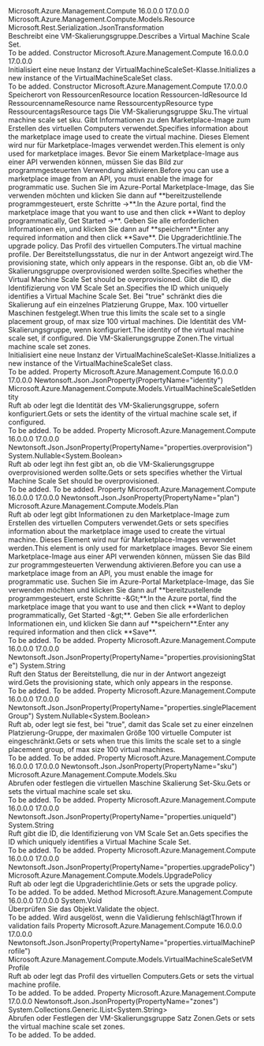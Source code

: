 <Type Name="VirtualMachineScaleSet" FullName="Microsoft.Azure.Management.Compute.Models.VirtualMachineScaleSet">
  <TypeSignature Language="C#" Value="public class VirtualMachineScaleSet : Microsoft.Azure.Management.Compute.Models.Resource" />
  <TypeSignature Language="ILAsm" Value=".class public auto ansi beforefieldinit VirtualMachineScaleSet extends Microsoft.Azure.Management.Compute.Models.Resource" />
  <TypeSignature Language="DocId" Value="T:Microsoft.Azure.Management.Compute.Models.VirtualMachineScaleSet" />
  <TypeSignature Language="VB.NET" Value="Public Class VirtualMachineScaleSet&#xA;Inherits Resource" />
  <TypeSignature Language="F#" Value="type VirtualMachineScaleSet = class&#xA;    inherit Resource" />
  <AssemblyInfo>
    <AssemblyName>Microsoft.Azure.Management.Compute</AssemblyName>
    <AssemblyVersion>16.0.0.0</AssemblyVersion>
    <AssemblyVersion>17.0.0.0</AssemblyVersion>
  </AssemblyInfo>
  <Base>
    <BaseTypeName>Microsoft.Azure.Management.Compute.Models.Resource</BaseTypeName>
  </Base>
  <Interfaces />
  <Attributes>
    <Attribute>
      <AttributeName>Microsoft.Rest.Serialization.JsonTransformation</AttributeName>
    </Attribute>
  </Attributes>
  <Docs>
    <summary>
            <span data-ttu-id="163d3-101">Beschreibt eine VM-Skalierungsgruppe.</span><span class="sxs-lookup"><span data-stu-id="163d3-101">Describes a Virtual Machine Scale Set.</span></span>
            </summary>
    <remarks>To be added.</remarks>
  </Docs>
  <Members>
    <Member MemberName=".ctor">
      <MemberSignature Language="C#" Value="public VirtualMachineScaleSet ();" />
      <MemberSignature Language="ILAsm" Value=".method public hidebysig specialname rtspecialname instance void .ctor() cil managed" />
      <MemberSignature Language="DocId" Value="M:Microsoft.Azure.Management.Compute.Models.VirtualMachineScaleSet.#ctor" />
      <MemberSignature Language="VB.NET" Value="Public Sub New ()" />
      <MemberType>Constructor</MemberType>
      <AssemblyInfo>
        <AssemblyName>Microsoft.Azure.Management.Compute</AssemblyName>
        <AssemblyVersion>16.0.0.0</AssemblyVersion>
        <AssemblyVersion>17.0.0.0</AssemblyVersion>
      </AssemblyInfo>
      <Parameters />
      <Docs>
        <summary>
            <span data-ttu-id="163d3-102">Initialisiert eine neue Instanz der VirtualMachineScaleSet-Klasse.</span><span class="sxs-lookup"><span data-stu-id="163d3-102">Initializes a new instance of the VirtualMachineScaleSet class.</span></span>
            </summary>
        <remarks>To be added.</remarks>
      </Docs>
    </Member>
    <Member MemberName=".ctor">
      <MemberSignature Language="C#" Value="public VirtualMachineScaleSet (string location, string id = null, string name = null, string type = null, System.Collections.Generic.IDictionary&lt;string,string&gt; tags = null, Microsoft.Azure.Management.Compute.Models.Sku sku = null, Microsoft.Azure.Management.Compute.Models.Plan plan = null, Microsoft.Azure.Management.Compute.Models.UpgradePolicy upgradePolicy = null, Microsoft.Azure.Management.Compute.Models.VirtualMachineScaleSetVMProfile virtualMachineProfile = null, string provisioningState = null, Nullable&lt;bool&gt; overprovision = null, string uniqueId = null, Nullable&lt;bool&gt; singlePlacementGroup = null, Microsoft.Azure.Management.Compute.Models.VirtualMachineScaleSetIdentity identity = null, System.Collections.Generic.IList&lt;string&gt; zones = null);" />
      <MemberSignature Language="ILAsm" Value=".method public hidebysig specialname rtspecialname instance void .ctor(string location, string id, string name, string type, class System.Collections.Generic.IDictionary`2&lt;string, string&gt; tags, class Microsoft.Azure.Management.Compute.Models.Sku sku, class Microsoft.Azure.Management.Compute.Models.Plan plan, class Microsoft.Azure.Management.Compute.Models.UpgradePolicy upgradePolicy, class Microsoft.Azure.Management.Compute.Models.VirtualMachineScaleSetVMProfile virtualMachineProfile, string provisioningState, valuetype System.Nullable`1&lt;bool&gt; overprovision, string uniqueId, valuetype System.Nullable`1&lt;bool&gt; singlePlacementGroup, class Microsoft.Azure.Management.Compute.Models.VirtualMachineScaleSetIdentity identity, class System.Collections.Generic.IList`1&lt;string&gt; zones) cil managed" />
      <MemberSignature Language="DocId" Value="M:Microsoft.Azure.Management.Compute.Models.VirtualMachineScaleSet.#ctor(System.String,System.String,System.String,System.String,System.Collections.Generic.IDictionary{System.String,System.String},Microsoft.Azure.Management.Compute.Models.Sku,Microsoft.Azure.Management.Compute.Models.Plan,Microsoft.Azure.Management.Compute.Models.UpgradePolicy,Microsoft.Azure.Management.Compute.Models.VirtualMachineScaleSetVMProfile,System.String,System.Nullable{System.Boolean},System.String,System.Nullable{System.Boolean},Microsoft.Azure.Management.Compute.Models.VirtualMachineScaleSetIdentity,System.Collections.Generic.IList{System.String})" />
      <MemberSignature Language="F#" Value="new Microsoft.Azure.Management.Compute.Models.VirtualMachineScaleSet : string * string * string * string * System.Collections.Generic.IDictionary&lt;string, string&gt; * Microsoft.Azure.Management.Compute.Models.Sku * Microsoft.Azure.Management.Compute.Models.Plan * Microsoft.Azure.Management.Compute.Models.UpgradePolicy * Microsoft.Azure.Management.Compute.Models.VirtualMachineScaleSetVMProfile * string * Nullable&lt;bool&gt; * string * Nullable&lt;bool&gt; * Microsoft.Azure.Management.Compute.Models.VirtualMachineScaleSetIdentity * System.Collections.Generic.IList&lt;string&gt; -&gt; Microsoft.Azure.Management.Compute.Models.VirtualMachineScaleSet" Usage="new Microsoft.Azure.Management.Compute.Models.VirtualMachineScaleSet (location, id, name, type, tags, sku, plan, upgradePolicy, virtualMachineProfile, provisioningState, overprovision, uniqueId, singlePlacementGroup, identity, zones)" />
      <MemberType>Constructor</MemberType>
      <AssemblyInfo>
        <AssemblyName>Microsoft.Azure.Management.Compute</AssemblyName>
        <AssemblyVersion>17.0.0.0</AssemblyVersion>
      </AssemblyInfo>
      <Parameters>
        <Parameter Name="location" Type="System.String" />
        <Parameter Name="id" Type="System.String" />
        <Parameter Name="name" Type="System.String" />
        <Parameter Name="type" Type="System.String" />
        <Parameter Name="tags" Type="System.Collections.Generic.IDictionary&lt;System.String,System.String&gt;" />
        <Parameter Name="sku" Type="Microsoft.Azure.Management.Compute.Models.Sku" />
        <Parameter Name="plan" Type="Microsoft.Azure.Management.Compute.Models.Plan" />
        <Parameter Name="upgradePolicy" Type="Microsoft.Azure.Management.Compute.Models.UpgradePolicy" />
        <Parameter Name="virtualMachineProfile" Type="Microsoft.Azure.Management.Compute.Models.VirtualMachineScaleSetVMProfile" />
        <Parameter Name="provisioningState" Type="System.String" />
        <Parameter Name="overprovision" Type="System.Nullable&lt;System.Boolean&gt;" />
        <Parameter Name="uniqueId" Type="System.String" />
        <Parameter Name="singlePlacementGroup" Type="System.Nullable&lt;System.Boolean&gt;" />
        <Parameter Name="identity" Type="Microsoft.Azure.Management.Compute.Models.VirtualMachineScaleSetIdentity" />
        <Parameter Name="zones" Type="System.Collections.Generic.IList&lt;System.String&gt;" />
      </Parameters>
      <Docs>
        <param name="location"><span data-ttu-id="163d3-103">Speicherort von Ressourcen</span><span class="sxs-lookup"><span data-stu-id="163d3-103">Resource location</span></span></param>
        <param name="id"><span data-ttu-id="163d3-104">Ressourcen-Id</span><span class="sxs-lookup"><span data-stu-id="163d3-104">Resource Id</span></span></param>
        <param name="name"><span data-ttu-id="163d3-105">Ressourcenname</span><span class="sxs-lookup"><span data-stu-id="163d3-105">Resource name</span></span></param>
        <param name="type"><span data-ttu-id="163d3-106">Ressourcentyp</span><span class="sxs-lookup"><span data-stu-id="163d3-106">Resource type</span></span></param>
        <param name="tags"><span data-ttu-id="163d3-107">Ressourcentags</span><span class="sxs-lookup"><span data-stu-id="163d3-107">Resource tags</span></span></param>
        <param name="sku"><span data-ttu-id="163d3-108">Die VM-Skalierungsgruppe Sku.</span><span class="sxs-lookup"><span data-stu-id="163d3-108">The virtual machine scale set sku.</span></span></param>
        <param name="plan"><span data-ttu-id="163d3-109">Gibt Informationen zu den Marketplace-Image zum Erstellen des virtuellen Computers verwendet.</span><span class="sxs-lookup"><span data-stu-id="163d3-109">Specifies information about the marketplace image used to create the virtual machine.</span></span> <span data-ttu-id="163d3-110">Dieses Element wird nur für Marketplace-Images verwendet werden.</span><span class="sxs-lookup"><span data-stu-id="163d3-110">This element is only used for marketplace images.</span></span> <span data-ttu-id="163d3-111">Bevor Sie einem Marketplace-Image aus einer API verwenden können, müssen Sie das Bild zur programmgesteuerten Verwendung aktivieren.</span><span class="sxs-lookup"><span data-stu-id="163d3-111">Before you can use a marketplace image from an API, you must enable the image for programmatic use.</span></span>  <span data-ttu-id="163d3-112">Suchen Sie im Azure-Portal Marketplace-Image, das Sie verwenden möchten und klicken Sie dann auf **bereitzustellende programmgesteuert, erste Schritte -&gt;**.</span><span class="sxs-lookup"><span data-stu-id="163d3-112">In the Azure portal, find the marketplace image that you want to use and then click **Want to deploy programmatically, Get Started -&gt;**.</span></span>
            <span data-ttu-id="163d3-113">Geben Sie alle erforderlichen Informationen ein, und klicken Sie dann auf **speichern**.</span><span class="sxs-lookup"><span data-stu-id="163d3-113">Enter any required information and then click **Save**.</span></span></param>
        <param name="upgradePolicy"><span data-ttu-id="163d3-114">Die Upgraderichtlinie.</span><span class="sxs-lookup"><span data-stu-id="163d3-114">The upgrade policy.</span></span></param>
        <param name="virtualMachineProfile"><span data-ttu-id="163d3-115">Das Profil des virtuellen Computers.</span><span class="sxs-lookup"><span data-stu-id="163d3-115">The virtual machine profile.</span></span></param>
        <param name="provisioningState"><span data-ttu-id="163d3-116">Der Bereitstellungsstatus, die nur in der Antwort angezeigt wird.</span><span class="sxs-lookup"><span data-stu-id="163d3-116">The provisioning state, which only appears in the response.</span></span></param>
        <param name="overprovision"><span data-ttu-id="163d3-117">Gibt an, ob die VM-Skalierungsgruppe overprovisioned werden sollte.</span><span class="sxs-lookup"><span data-stu-id="163d3-117">Specifies whether the Virtual Machine Scale Set should be overprovisioned.</span></span></param>
        <param name="uniqueId"><span data-ttu-id="163d3-118">Gibt die ID, die Identifizierung von VM Scale Set an.</span><span class="sxs-lookup"><span data-stu-id="163d3-118">Specifies the ID which uniquely identifies a Virtual Machine Scale Set.</span></span></param>
        <param name="singlePlacementGroup"><span data-ttu-id="163d3-119">Bei "true" schränkt dies die Skalierung auf ein einzelnes Platzierung Gruppe, Max. 100 virtueller Maschinen festgelegt.</span><span class="sxs-lookup"><span data-stu-id="163d3-119">When true this limits the scale set to a single placement group, of max size 100 virtual machines.</span></span></param>
        <param name="identity"><span data-ttu-id="163d3-120">Die Identität des VM-Skalierungsgruppe, wenn konfiguriert.</span><span class="sxs-lookup"><span data-stu-id="163d3-120">The identity of the virtual machine scale set, if configured.</span></span></param>
        <param name="zones"><span data-ttu-id="163d3-121">Die VM-Skalierungsgruppe Zonen.</span><span class="sxs-lookup"><span data-stu-id="163d3-121">The virtual machine scale set zones.</span></span></param>
        <summary>
            <span data-ttu-id="163d3-122">Initialisiert eine neue Instanz der VirtualMachineScaleSet-Klasse.</span><span class="sxs-lookup"><span data-stu-id="163d3-122">Initializes a new instance of the VirtualMachineScaleSet class.</span></span>
            </summary>
        <remarks>To be added.</remarks>
      </Docs>
    </Member>
    <Member MemberName="Identity">
      <MemberSignature Language="C#" Value="public Microsoft.Azure.Management.Compute.Models.VirtualMachineScaleSetIdentity Identity { get; set; }" />
      <MemberSignature Language="ILAsm" Value=".property instance class Microsoft.Azure.Management.Compute.Models.VirtualMachineScaleSetIdentity Identity" />
      <MemberSignature Language="DocId" Value="P:Microsoft.Azure.Management.Compute.Models.VirtualMachineScaleSet.Identity" />
      <MemberSignature Language="VB.NET" Value="Public Property Identity As VirtualMachineScaleSetIdentity" />
      <MemberSignature Language="F#" Value="member this.Identity : Microsoft.Azure.Management.Compute.Models.VirtualMachineScaleSetIdentity with get, set" Usage="Microsoft.Azure.Management.Compute.Models.VirtualMachineScaleSet.Identity" />
      <MemberType>Property</MemberType>
      <AssemblyInfo>
        <AssemblyName>Microsoft.Azure.Management.Compute</AssemblyName>
        <AssemblyVersion>16.0.0.0</AssemblyVersion>
        <AssemblyVersion>17.0.0.0</AssemblyVersion>
      </AssemblyInfo>
      <Attributes>
        <Attribute>
          <AttributeName>Newtonsoft.Json.JsonProperty(PropertyName="identity")</AttributeName>
        </Attribute>
      </Attributes>
      <ReturnValue>
        <ReturnType>Microsoft.Azure.Management.Compute.Models.VirtualMachineScaleSetIdentity</ReturnType>
      </ReturnValue>
      <Docs>
        <summary>
            <span data-ttu-id="163d3-123">Ruft ab oder legt die Identität des VM-Skalierungsgruppe, sofern konfiguriert.</span><span class="sxs-lookup"><span data-stu-id="163d3-123">Gets or sets the identity of the virtual machine scale set, if configured.</span></span>
            </summary>
        <value>To be added.</value>
        <remarks>To be added.</remarks>
      </Docs>
    </Member>
    <Member MemberName="Overprovision">
      <MemberSignature Language="C#" Value="public Nullable&lt;bool&gt; Overprovision { get; set; }" />
      <MemberSignature Language="ILAsm" Value=".property instance valuetype System.Nullable`1&lt;bool&gt; Overprovision" />
      <MemberSignature Language="DocId" Value="P:Microsoft.Azure.Management.Compute.Models.VirtualMachineScaleSet.Overprovision" />
      <MemberSignature Language="VB.NET" Value="Public Property Overprovision As Nullable(Of Boolean)" />
      <MemberSignature Language="F#" Value="member this.Overprovision : Nullable&lt;bool&gt; with get, set" Usage="Microsoft.Azure.Management.Compute.Models.VirtualMachineScaleSet.Overprovision" />
      <MemberType>Property</MemberType>
      <AssemblyInfo>
        <AssemblyName>Microsoft.Azure.Management.Compute</AssemblyName>
        <AssemblyVersion>16.0.0.0</AssemblyVersion>
        <AssemblyVersion>17.0.0.0</AssemblyVersion>
      </AssemblyInfo>
      <Attributes>
        <Attribute>
          <AttributeName>Newtonsoft.Json.JsonProperty(PropertyName="properties.overprovision")</AttributeName>
        </Attribute>
      </Attributes>
      <ReturnValue>
        <ReturnType>System.Nullable&lt;System.Boolean&gt;</ReturnType>
      </ReturnValue>
      <Docs>
        <summary>
            <span data-ttu-id="163d3-124">Ruft ab oder legt ihn fest gibt an, ob die VM-Skalierungsgruppe overprovisioned werden sollte.</span><span class="sxs-lookup"><span data-stu-id="163d3-124">Gets or sets specifies whether the Virtual Machine Scale Set should be overprovisioned.</span></span>
            </summary>
        <value>To be added.</value>
        <remarks>To be added.</remarks>
      </Docs>
    </Member>
    <Member MemberName="Plan">
      <MemberSignature Language="C#" Value="public Microsoft.Azure.Management.Compute.Models.Plan Plan { get; set; }" />
      <MemberSignature Language="ILAsm" Value=".property instance class Microsoft.Azure.Management.Compute.Models.Plan Plan" />
      <MemberSignature Language="DocId" Value="P:Microsoft.Azure.Management.Compute.Models.VirtualMachineScaleSet.Plan" />
      <MemberSignature Language="VB.NET" Value="Public Property Plan As Plan" />
      <MemberSignature Language="F#" Value="member this.Plan : Microsoft.Azure.Management.Compute.Models.Plan with get, set" Usage="Microsoft.Azure.Management.Compute.Models.VirtualMachineScaleSet.Plan" />
      <MemberType>Property</MemberType>
      <AssemblyInfo>
        <AssemblyName>Microsoft.Azure.Management.Compute</AssemblyName>
        <AssemblyVersion>16.0.0.0</AssemblyVersion>
        <AssemblyVersion>17.0.0.0</AssemblyVersion>
      </AssemblyInfo>
      <Attributes>
        <Attribute>
          <AttributeName>Newtonsoft.Json.JsonProperty(PropertyName="plan")</AttributeName>
        </Attribute>
      </Attributes>
      <ReturnValue>
        <ReturnType>Microsoft.Azure.Management.Compute.Models.Plan</ReturnType>
      </ReturnValue>
      <Docs>
        <summary>
            <span data-ttu-id="163d3-125">Ruft ab oder legt gibt Informationen zu den Marketplace-Image zum Erstellen des virtuellen Computers verwendet.</span><span class="sxs-lookup"><span data-stu-id="163d3-125">Gets or sets specifies information about the marketplace image used to create the virtual machine.</span></span> <span data-ttu-id="163d3-126">Dieses Element wird nur für Marketplace-Images verwendet werden.</span><span class="sxs-lookup"><span data-stu-id="163d3-126">This element is only used for marketplace images.</span></span> <span data-ttu-id="163d3-127">Bevor Sie einem Marketplace-Image aus einer API verwenden können, müssen Sie das Bild zur programmgesteuerten Verwendung aktivieren.</span><span class="sxs-lookup"><span data-stu-id="163d3-127">Before you can use a marketplace image from an API, you must enable the image for programmatic use.</span></span>  <span data-ttu-id="163d3-128">Suchen Sie im Azure-Portal Marketplace-Image, das Sie verwenden möchten und klicken Sie dann auf **bereitzustellende programmgesteuert, erste Schritte -&amp;Gt;**.</span><span class="sxs-lookup"><span data-stu-id="163d3-128">In the Azure portal, find the marketplace image that you want to use and then click **Want to deploy programmatically, Get Started -&amp;gt;**.</span></span>
            <span data-ttu-id="163d3-129">Geben Sie alle erforderlichen Informationen ein, und klicken Sie dann auf **speichern**.</span><span class="sxs-lookup"><span data-stu-id="163d3-129">Enter any required information and then click **Save**.</span></span>
            </summary>
        <value>To be added.</value>
        <remarks>To be added.</remarks>
      </Docs>
    </Member>
    <Member MemberName="ProvisioningState">
      <MemberSignature Language="C#" Value="public string ProvisioningState { get; }" />
      <MemberSignature Language="ILAsm" Value=".property instance string ProvisioningState" />
      <MemberSignature Language="DocId" Value="P:Microsoft.Azure.Management.Compute.Models.VirtualMachineScaleSet.ProvisioningState" />
      <MemberSignature Language="VB.NET" Value="Public ReadOnly Property ProvisioningState As String" />
      <MemberSignature Language="F#" Value="member this.ProvisioningState : string" Usage="Microsoft.Azure.Management.Compute.Models.VirtualMachineScaleSet.ProvisioningState" />
      <MemberType>Property</MemberType>
      <AssemblyInfo>
        <AssemblyName>Microsoft.Azure.Management.Compute</AssemblyName>
        <AssemblyVersion>16.0.0.0</AssemblyVersion>
        <AssemblyVersion>17.0.0.0</AssemblyVersion>
      </AssemblyInfo>
      <Attributes>
        <Attribute>
          <AttributeName>Newtonsoft.Json.JsonProperty(PropertyName="properties.provisioningState")</AttributeName>
        </Attribute>
      </Attributes>
      <ReturnValue>
        <ReturnType>System.String</ReturnType>
      </ReturnValue>
      <Docs>
        <summary>
            <span data-ttu-id="163d3-130">Ruft den Status der Bereitstellung, die nur in der Antwort angezeigt wird.</span><span class="sxs-lookup"><span data-stu-id="163d3-130">Gets the provisioning state, which only appears in the response.</span></span>
            </summary>
        <value>To be added.</value>
        <remarks>To be added.</remarks>
      </Docs>
    </Member>
    <Member MemberName="SinglePlacementGroup">
      <MemberSignature Language="C#" Value="public Nullable&lt;bool&gt; SinglePlacementGroup { get; set; }" />
      <MemberSignature Language="ILAsm" Value=".property instance valuetype System.Nullable`1&lt;bool&gt; SinglePlacementGroup" />
      <MemberSignature Language="DocId" Value="P:Microsoft.Azure.Management.Compute.Models.VirtualMachineScaleSet.SinglePlacementGroup" />
      <MemberSignature Language="VB.NET" Value="Public Property SinglePlacementGroup As Nullable(Of Boolean)" />
      <MemberSignature Language="F#" Value="member this.SinglePlacementGroup : Nullable&lt;bool&gt; with get, set" Usage="Microsoft.Azure.Management.Compute.Models.VirtualMachineScaleSet.SinglePlacementGroup" />
      <MemberType>Property</MemberType>
      <AssemblyInfo>
        <AssemblyName>Microsoft.Azure.Management.Compute</AssemblyName>
        <AssemblyVersion>16.0.0.0</AssemblyVersion>
        <AssemblyVersion>17.0.0.0</AssemblyVersion>
      </AssemblyInfo>
      <Attributes>
        <Attribute>
          <AttributeName>Newtonsoft.Json.JsonProperty(PropertyName="properties.singlePlacementGroup")</AttributeName>
        </Attribute>
      </Attributes>
      <ReturnValue>
        <ReturnType>System.Nullable&lt;System.Boolean&gt;</ReturnType>
      </ReturnValue>
      <Docs>
        <summary>
            <span data-ttu-id="163d3-131">Ruft ab, oder legt sie fest, bei "true", damit das Scale set zu einer einzelnen Platzierung-Gruppe, der maximalen Größe 100 virtuelle Computer ist eingeschränkt.</span><span class="sxs-lookup"><span data-stu-id="163d3-131">Gets or sets when true this limits the scale set to a single placement group, of max size 100 virtual machines.</span></span>
            </summary>
        <value>To be added.</value>
        <remarks>To be added.</remarks>
      </Docs>
    </Member>
    <Member MemberName="Sku">
      <MemberSignature Language="C#" Value="public Microsoft.Azure.Management.Compute.Models.Sku Sku { get; set; }" />
      <MemberSignature Language="ILAsm" Value=".property instance class Microsoft.Azure.Management.Compute.Models.Sku Sku" />
      <MemberSignature Language="DocId" Value="P:Microsoft.Azure.Management.Compute.Models.VirtualMachineScaleSet.Sku" />
      <MemberSignature Language="VB.NET" Value="Public Property Sku As Sku" />
      <MemberSignature Language="F#" Value="member this.Sku : Microsoft.Azure.Management.Compute.Models.Sku with get, set" Usage="Microsoft.Azure.Management.Compute.Models.VirtualMachineScaleSet.Sku" />
      <MemberType>Property</MemberType>
      <AssemblyInfo>
        <AssemblyName>Microsoft.Azure.Management.Compute</AssemblyName>
        <AssemblyVersion>16.0.0.0</AssemblyVersion>
        <AssemblyVersion>17.0.0.0</AssemblyVersion>
      </AssemblyInfo>
      <Attributes>
        <Attribute>
          <AttributeName>Newtonsoft.Json.JsonProperty(PropertyName="sku")</AttributeName>
        </Attribute>
      </Attributes>
      <ReturnValue>
        <ReturnType>Microsoft.Azure.Management.Compute.Models.Sku</ReturnType>
      </ReturnValue>
      <Docs>
        <summary>
            <span data-ttu-id="163d3-132">Abrufen oder festlegen die virtuellen Maschine Skalierung Set-Sku.</span><span class="sxs-lookup"><span data-stu-id="163d3-132">Gets or sets the virtual machine scale set sku.</span></span>
            </summary>
        <value>To be added.</value>
        <remarks>To be added.</remarks>
      </Docs>
    </Member>
    <Member MemberName="UniqueId">
      <MemberSignature Language="C#" Value="public string UniqueId { get; }" />
      <MemberSignature Language="ILAsm" Value=".property instance string UniqueId" />
      <MemberSignature Language="DocId" Value="P:Microsoft.Azure.Management.Compute.Models.VirtualMachineScaleSet.UniqueId" />
      <MemberSignature Language="VB.NET" Value="Public ReadOnly Property UniqueId As String" />
      <MemberSignature Language="F#" Value="member this.UniqueId : string" Usage="Microsoft.Azure.Management.Compute.Models.VirtualMachineScaleSet.UniqueId" />
      <MemberType>Property</MemberType>
      <AssemblyInfo>
        <AssemblyName>Microsoft.Azure.Management.Compute</AssemblyName>
        <AssemblyVersion>16.0.0.0</AssemblyVersion>
        <AssemblyVersion>17.0.0.0</AssemblyVersion>
      </AssemblyInfo>
      <Attributes>
        <Attribute>
          <AttributeName>Newtonsoft.Json.JsonProperty(PropertyName="properties.uniqueId")</AttributeName>
        </Attribute>
      </Attributes>
      <ReturnValue>
        <ReturnType>System.String</ReturnType>
      </ReturnValue>
      <Docs>
        <summary>
            <span data-ttu-id="163d3-133">Ruft gibt die ID, die Identifizierung von VM Scale Set an.</span><span class="sxs-lookup"><span data-stu-id="163d3-133">Gets specifies the ID which uniquely identifies a Virtual Machine Scale Set.</span></span>
            </summary>
        <value>To be added.</value>
        <remarks>To be added.</remarks>
      </Docs>
    </Member>
    <Member MemberName="UpgradePolicy">
      <MemberSignature Language="C#" Value="public Microsoft.Azure.Management.Compute.Models.UpgradePolicy UpgradePolicy { get; set; }" />
      <MemberSignature Language="ILAsm" Value=".property instance class Microsoft.Azure.Management.Compute.Models.UpgradePolicy UpgradePolicy" />
      <MemberSignature Language="DocId" Value="P:Microsoft.Azure.Management.Compute.Models.VirtualMachineScaleSet.UpgradePolicy" />
      <MemberSignature Language="VB.NET" Value="Public Property UpgradePolicy As UpgradePolicy" />
      <MemberSignature Language="F#" Value="member this.UpgradePolicy : Microsoft.Azure.Management.Compute.Models.UpgradePolicy with get, set" Usage="Microsoft.Azure.Management.Compute.Models.VirtualMachineScaleSet.UpgradePolicy" />
      <MemberType>Property</MemberType>
      <AssemblyInfo>
        <AssemblyName>Microsoft.Azure.Management.Compute</AssemblyName>
        <AssemblyVersion>16.0.0.0</AssemblyVersion>
        <AssemblyVersion>17.0.0.0</AssemblyVersion>
      </AssemblyInfo>
      <Attributes>
        <Attribute>
          <AttributeName>Newtonsoft.Json.JsonProperty(PropertyName="properties.upgradePolicy")</AttributeName>
        </Attribute>
      </Attributes>
      <ReturnValue>
        <ReturnType>Microsoft.Azure.Management.Compute.Models.UpgradePolicy</ReturnType>
      </ReturnValue>
      <Docs>
        <summary>
            <span data-ttu-id="163d3-134">Ruft ab oder legt die Upgraderichtlinie.</span><span class="sxs-lookup"><span data-stu-id="163d3-134">Gets or sets the upgrade policy.</span></span>
            </summary>
        <value>To be added.</value>
        <remarks>To be added.</remarks>
      </Docs>
    </Member>
    <Member MemberName="Validate">
      <MemberSignature Language="C#" Value="public override void Validate ();" />
      <MemberSignature Language="ILAsm" Value=".method public hidebysig virtual instance void Validate() cil managed" />
      <MemberSignature Language="DocId" Value="M:Microsoft.Azure.Management.Compute.Models.VirtualMachineScaleSet.Validate" />
      <MemberSignature Language="VB.NET" Value="Public Overrides Sub Validate ()" />
      <MemberSignature Language="F#" Value="override this.Validate : unit -&gt; unit" Usage="virtualMachineScaleSet.Validate " />
      <MemberType>Method</MemberType>
      <AssemblyInfo>
        <AssemblyName>Microsoft.Azure.Management.Compute</AssemblyName>
        <AssemblyVersion>16.0.0.0</AssemblyVersion>
        <AssemblyVersion>17.0.0.0</AssemblyVersion>
      </AssemblyInfo>
      <ReturnValue>
        <ReturnType>System.Void</ReturnType>
      </ReturnValue>
      <Parameters />
      <Docs>
        <summary>
            <span data-ttu-id="163d3-135">Überprüfen Sie das Objekt.</span><span class="sxs-lookup"><span data-stu-id="163d3-135">Validate the object.</span></span>
            </summary>
        <remarks>To be added.</remarks>
        <exception cref="T:Microsoft.Rest.ValidationException">
            <span data-ttu-id="163d3-136">Wird ausgelöst, wenn die Validierung fehlschlägt</span><span class="sxs-lookup"><span data-stu-id="163d3-136">Thrown if validation fails</span></span>
            </exception>
      </Docs>
    </Member>
    <Member MemberName="VirtualMachineProfile">
      <MemberSignature Language="C#" Value="public Microsoft.Azure.Management.Compute.Models.VirtualMachineScaleSetVMProfile VirtualMachineProfile { get; set; }" />
      <MemberSignature Language="ILAsm" Value=".property instance class Microsoft.Azure.Management.Compute.Models.VirtualMachineScaleSetVMProfile VirtualMachineProfile" />
      <MemberSignature Language="DocId" Value="P:Microsoft.Azure.Management.Compute.Models.VirtualMachineScaleSet.VirtualMachineProfile" />
      <MemberSignature Language="VB.NET" Value="Public Property VirtualMachineProfile As VirtualMachineScaleSetVMProfile" />
      <MemberSignature Language="F#" Value="member this.VirtualMachineProfile : Microsoft.Azure.Management.Compute.Models.VirtualMachineScaleSetVMProfile with get, set" Usage="Microsoft.Azure.Management.Compute.Models.VirtualMachineScaleSet.VirtualMachineProfile" />
      <MemberType>Property</MemberType>
      <AssemblyInfo>
        <AssemblyName>Microsoft.Azure.Management.Compute</AssemblyName>
        <AssemblyVersion>16.0.0.0</AssemblyVersion>
        <AssemblyVersion>17.0.0.0</AssemblyVersion>
      </AssemblyInfo>
      <Attributes>
        <Attribute>
          <AttributeName>Newtonsoft.Json.JsonProperty(PropertyName="properties.virtualMachineProfile")</AttributeName>
        </Attribute>
      </Attributes>
      <ReturnValue>
        <ReturnType>Microsoft.Azure.Management.Compute.Models.VirtualMachineScaleSetVMProfile</ReturnType>
      </ReturnValue>
      <Docs>
        <summary>
            <span data-ttu-id="163d3-137">Ruft ab oder legt das Profil des virtuellen Computers.</span><span class="sxs-lookup"><span data-stu-id="163d3-137">Gets or sets the virtual machine profile.</span></span>
            </summary>
        <value>To be added.</value>
        <remarks>To be added.</remarks>
      </Docs>
    </Member>
    <Member MemberName="Zones">
      <MemberSignature Language="C#" Value="public System.Collections.Generic.IList&lt;string&gt; Zones { get; set; }" />
      <MemberSignature Language="ILAsm" Value=".property instance class System.Collections.Generic.IList`1&lt;string&gt; Zones" />
      <MemberSignature Language="DocId" Value="P:Microsoft.Azure.Management.Compute.Models.VirtualMachineScaleSet.Zones" />
      <MemberSignature Language="VB.NET" Value="Public Property Zones As IList(Of String)" />
      <MemberSignature Language="F#" Value="member this.Zones : System.Collections.Generic.IList&lt;string&gt; with get, set" Usage="Microsoft.Azure.Management.Compute.Models.VirtualMachineScaleSet.Zones" />
      <MemberType>Property</MemberType>
      <AssemblyInfo>
        <AssemblyName>Microsoft.Azure.Management.Compute</AssemblyName>
        <AssemblyVersion>17.0.0.0</AssemblyVersion>
      </AssemblyInfo>
      <Attributes>
        <Attribute>
          <AttributeName>Newtonsoft.Json.JsonProperty(PropertyName="zones")</AttributeName>
        </Attribute>
      </Attributes>
      <ReturnValue>
        <ReturnType>System.Collections.Generic.IList&lt;System.String&gt;</ReturnType>
      </ReturnValue>
      <Docs>
        <summary>
            <span data-ttu-id="163d3-138">Abrufen oder Festlegen der VM-Skalierungsgruppe Satz Zonen.</span><span class="sxs-lookup"><span data-stu-id="163d3-138">Gets or sets the virtual machine scale set zones.</span></span>
            </summary>
        <value>To be added.</value>
        <remarks>To be added.</remarks>
      </Docs>
    </Member>
  </Members>
</Type>